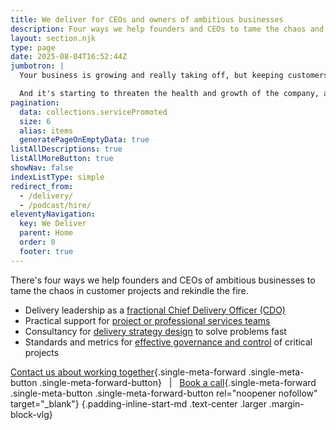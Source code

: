 ```yaml
---
title: We deliver for CEOs and owners of ambitious businesses
description: Four ways we help founders and CEOs to tame the chaos and rekindle the fire
layout: section.njk
type: page
date: 2025-08-04T16:52:44Z
jumbotron: |
  Your business is growing and really taking off, but keeping customers happy as you scale up is an unexpected challenge.{.bold}

  And it's starting to threaten the health and growth of the company, affecting your passion as a founder.{.smaller .emphasis}
pagination:
  data: collections.servicePromoted
  size: 6
  alias: items
  generatePageOnEmptyData: true
listAllDescriptions: true
listAllMoreButton: true
showNav: false
indexListType: simple
redirect_from:
  - /delivery/
  - /podcast/hire/
eleventyNavigation:
  key: We Deliver
  parent: Home
  order: 0
  footer: true
---
```


There's four ways we help founders and CEOs of ambitious businesses to tame the chaos in customer projects and rekindle the fire.

- Delivery leadership as a [fractional Chief Delivery Officer (CDO)](/deliver/fractional/)
- Practical support for [project or professional services teams](/deliver/project-delivery/)
- Consultancy for [delivery strategy design](/deliver/strategy-design/) to solve problems fast
- Standards and metrics for [effective governance and control](/deliver/governance-control/) of critical projects

[Contact us about working together](/contact/#contact-form){.single-meta-forward .single-meta-button .single-meta-forward-button} &nbsp; | &nbsp; [Book a call](https://calendar.app.google/82FYHkqV3CJaNwBm9){.single-meta-forward .single-meta-button .single-meta-forward-button rel="noopener nofollow" target="_blank"}
  {.padding-inline-start-md .text-center .larger .margin-block-vlg}
